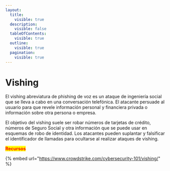 ```yaml
---
layout:
  title:
    visible: true
  description:
    visible: false
  tableOfContents:
    visible: true
  outline:
    visible: true
  pagination:
    visible: true
---
```


# Vishing

El vishing abreviatura de phishing de voz es un ataque de ingeniería social que se lleva a cabo en una conversación telefónica. El atacante persuade al usuario para que revele información personal y financiera privada o información sobre otra persona o empresa.

El objetivo del vishing suele ser robar números de tarjetas de crédito, números de Seguro Social y otra información que se puede usar en esquemas de robo de identidad. Los atacantes pueden suplantar y falsificar el identificador de llamadas para ocultarse al realizar ataques de vishing.



<mark style="color:red;">**Recursos**</mark>

{% embed url="https://www.crowdstrike.com/cybersecurity-101/vishing/" %}
